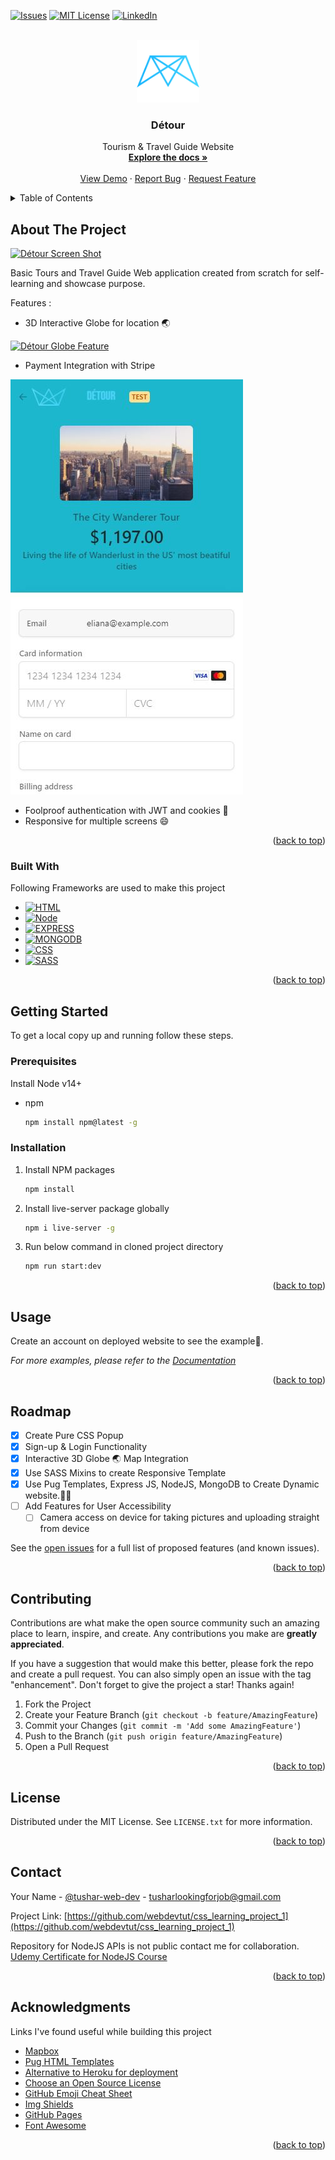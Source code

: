 <a name="readme-top"></a>

[![Issues][issues-shield]][issues-url]
[![MIT License][license-shield]][license-url]
[![LinkedIn][linkedin-shield]][linkedin-url]

<!-- PROJECT LOGO -->
<br />
<div align="center">
  <a href="https://github.com/webdevtut/css_learning_project_1">
    <img src="img/favicon.png" alt="Logo" width="100" height="100">
  </a>

  <h3 align="center">Détour</h3>

  <p align="center">
    Tourism & Travel Guide Website
    <br />
    <a href="https://github.com/webdevtut/css_learning_project_1/blob/master/README.md"><strong>Explore the docs »</strong></a>
    <br />
    <br />
    <a href="https://d-tour.up.railway.app/responsive">View Demo</a>
    ·
    <a href="https://github.com/webdevtut/css_learning_project_1/issues">Report Bug</a>
    ·
    <a href="https://github.com/webdevtut/css_learning_project_1/issues">Request Feature</a>
  </p>
</div>

<!-- TABLE OF CONTENTS -->
<details>
  <summary>Table of Contents</summary>
  <ol>
    <li>
      <a href="#about-the-project">About The Project</a>
      <ul>
        <li><a href="#built-with">Built With</a></li>
      </ul>
    </li>
    <li>
      <a href="#getting-started">Getting Started</a>
      <ul>
        <li><a href="#prerequisites">Prerequisites</a></li>
        <li><a href="#installation">Installation</a></li>
      </ul>
    </li>
    <li><a href="#usage">Usage</a></li>
    <li><a href="#roadmap">Roadmap</a></li>
    <li><a href="#contributing">Contributing</a></li>
    <li><a href="#license">License</a></li>
    <li><a href="#contact">Contact</a></li>
    <li><a href="#acknowledgments">Acknowledgments</a></li>
  </ol>
</details>

<!-- ABOUT THE PROJECT -->

## About The Project

[![Détour Screen Shot][product-screenshot]](https://d-tour.up.railway.app/responsive)

Basic Tours and Travel Guide Web application created from scratch for self-learning and showcase purpose.

Features :

- 3D Interactive Globe for location 🌏

[![Détour Globe Feature][product-globe-gif]](https://d-tour.up.railway.app/nearby-tours)

- Payment Integration with Stripe

[![Détour Globe Feature][product-payment]](https://d-tour.up.railway.app/tour/the-sea-explorer1)

- Foolproof authentication with JWT and cookies 🍪
- Responsive for multiple screens :smile:

<p align="right">(<a href="#readme-top">back to top</a>)</p>

### Built With

Following Frameworks are used to make this project

- [![HTML][HTML.io]][HTML-url]
- [![Node][Node.io]][Node-url]
- [![EXPRESS][EXPRESS.io]][EXPRESS-url]
- [![MONGODB][MONGODB.io]][MONGODB-url]
- [![CSS][CSS.io]][CSS-url]
- [![SASS][SASS.io]][SASS-url]

<p align="right">(<a href="#readme-top">back to top</a>)</p>

<!-- GETTING STARTED -->

## Getting Started

To get a local copy up and running follow these steps.

### Prerequisites

Install Node v14+

- npm
  ```sh
  npm install npm@latest -g
  ```

### Installation

1. Install NPM packages
   ```sh
   npm install
   ```
2. Install live-server package globally
   ```sh
   npm i live-server -g
   ```
3. Run below command in cloned project directory
   ```sh
   npm run start:dev
   ```

<p align="right">(<a href="#readme-top">back to top</a>)</p>

<!-- USAGE EXAMPLES -->

## Usage

Create an account on deployed website to see the example🤗.

_For more examples, please refer to the [Documentation](https://d-tour.up.railway.app/signup)_

<p align="right">(<a href="#readme-top">back to top</a>)</p>

<!-- ROADMAP -->

## Roadmap

- [x] Create Pure CSS Popup
- [x] Sign-up & Login Functionality
- [x] Interactive 3D Globe 🌏 Map Integration
- [x] Use SASS Mixins to create Responsive Template
- [x] Use Pug Templates, Express JS, NodeJS, MongoDB to Create Dynamic website.👩‍💻
- [ ] Add Features for User Accessibility
  - [ ] Camera access on device for taking pictures and uploading straight from device

See the [open issues](https://github.com/webdevtut/css_learning_project_1/issues) for a full list of proposed features (and known issues).

<p align="right">(<a href="#readme-top">back to top</a>)</p>

<!-- CONTRIBUTING -->

## Contributing

Contributions are what make the open source community such an amazing place to learn, inspire, and create. Any contributions you make are **greatly appreciated**.

If you have a suggestion that would make this better, please fork the repo and create a pull request. You can also simply open an issue with the tag "enhancement".
Don't forget to give the project a star! Thanks again!

1. Fork the Project
2. Create your Feature Branch (`git checkout -b feature/AmazingFeature`)
3. Commit your Changes (`git commit -m 'Add some AmazingFeature'`)
4. Push to the Branch (`git push origin feature/AmazingFeature`)
5. Open a Pull Request

<p align="right">(<a href="#readme-top">back to top</a>)</p>

<!-- LICENSE -->

## License

Distributed under the MIT License. See `LICENSE.txt` for more information.

<p align="right">(<a href="#readme-top">back to top</a>)</p>

<!-- CONTACT -->

## Contact

Your Name - [@tushar-web-dev](https://linkedin.com/in/tushar-web-dev/) - tusharlookingforjob@gmail.com

Project Link: [https://github.com/webdevtut/css_learning_project_1](https://github.com/webdevtut/css_learning_project_1)

Repository for NodeJS APIs is not public contact me for collaboration. [Udemy Certificate for NodeJS Course](https://www.udemy.com/certificate/UC-fb01642f-08ea-4305-851e-e37ebd37c528/)

<p align="right">(<a href="#readme-top">back to top</a>)</p>

<!-- ACKNOWLEDGMENTS -->

## Acknowledgments

Links I've found useful while building this project

- [Mapbox](https://www.mapbox.com/)
- [Pug HTML Templates](https://pugjs.org/)
- [Alternative to Heroku for deployment](https://railway.app/)
- [Choose an Open Source License](https://choosealicense.com)
- [GitHub Emoji Cheat Sheet](https://www.webpagefx.com/tools/emoji-cheat-sheet)
- [Img Shields](https://shields.io)
- [GitHub Pages](https://pages.github.com)
- [Font Awesome](https://fontawesome.com)

<p align="right">(<a href="#readme-top">back to top</a>)</p>

<!-- MARKDOWN LINKS & IMAGES -->

[issues-shield]: https://img.shields.io/github/issues/webdevtut/css_learning_project_1.svg?style=for-the-badge
[issues-url]: https://github.com/webdevtut/css_learning_project_1/issues
[license-shield]: https://img.shields.io/github/license/webdevtut/css_learning_project_1.svg?style=for-the-badge
[license-url]: https://github.com/webdevtut/css_learning_project_1/blob/master/LICENSE.txt
[linkedin-shield]: https://img.shields.io/badge/-LinkedIn-black.svg?style=for-the-badge&logo=linkedin&colorB=555
[linkedin-url]: https://linkedin.com/in/tushar-web-dev/
[product-screenshot]: deployed-images/screenshot.png
[product-globe-gif]: deployed-images/globe.gif
[product-payment]: deployed-images/payment-feature.png
[HTML.io]: https://img.shields.io/badge/HTML-E34F26?style=for-the-badge&logo=html5&logoColor=white
[HTML-url]: https://dev.w3.org/html5/spec-LC/
[CSS.io]: https://img.shields.io/badge/CSS-1572B6?style=for-the-badge&logo=css3&logoColor=white
[CSS-url]: https://www.w3.org/Style/CSS/Overview.en.html
[SASS.io]: https://img.shields.io/badge/SASS-CC6699?style=for-the-badge&logo=sass&logoColor=white
[SASS-url]: https://sass-lang.com/
[Node.io]: https://img.shields.io/badge/Node.js-339933?style=for-the-badge&logo=nodedotjs&logoColor=white
[Node-url]: https://nodejs.org/
[MONGODB.io]: https://img.shields.io/badge/MONGODB-47A248?style=for-the-badge&logo=mongodb&logoColor=white
[MONGODB-url]: https://www.mongodb.com/
[EXPRESS.io]: https://img.shields.io/badge/EXPRESSJS-000000?style=for-the-badge&logo=express&logoColor=white
[EXPRESS-url]: https://expressjs.com/

